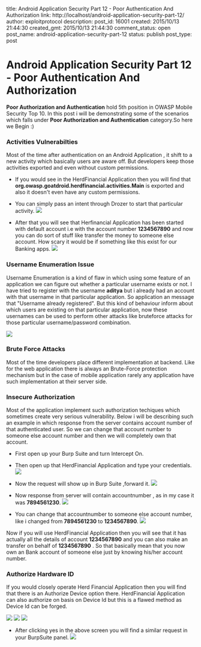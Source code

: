 title: Android Application Security Part 12 - Poor Authentication And Authorization
link: http://localhost/android-application-security-part-12/
author: exploitprotocol
description: 
post_id: 16001
created: 2015/10/13 21:44:30
created_gmt: 2015/10/13 21:44:30
comment_status: open
post_name: android-application-security-part-12
status: publish
post_type: post

# Android Application Security Part 12 - Poor Authentication And Authorization

**Poor Authorization and Authentication** hold 5th position in OWASP Mobile Security Top 10. In this post i will be demonstrating some of the scenarios which falls under **Poor Authorization and Authentication** category.So here we Begin :)

### Activities Vulnerabilties

Most of the time after authentication on an Android Application , it shift to a new activity which basically users are aware off. But developers keep those activities exported and even without custom permissions.

  * If you would see in the HerdFinancial Application then you will find that **org.owasp.goatdroid.herdfinancial.activities.Main** is exported and also it doesn't even have any custom permissions.

  * You can simply pass an intent through Drozer to start that particular activity. ![](https://i.imgur.com/CqQbeyn.png)

  * After that you will see that Herfinancial Application has been started with default account i.e with the account number **1234567890** and now you can do sort of stuff like transfer the money to someone else account. How scary it would be if something like this exist for our Banking apps. ![](https://i.imgur.com/SQ0Z4LX.png)

### Username Enumeration Issue

Username Enumeration is a kind of flaw in which using some feature of an application we can figure out whether a particular username exists or not. I have tried to register with the username **aditya** but i already had an account with that username in that particular application. So application an message that "Username already registered". But this kind of behaviour inform about which users are existing on that particular application, now these usernames can be used to perform other attacks like bruteforce attacks for those particular username/password combination.

![](https://i.imgur.com/UKnSIsN.png)

### Brute Force Attacks

Most of the time developers place different implementation at backend. Like for the web application there is always an Brute-Force protection mechanism but in the case of mobile application rarely any application have such implementation at their server side.

### Insecure Authorization

Most of the application implement such authorization techiques which sometimes create very serious vulnerability. Below i will be describing such an example in which response from the server contains account number of that authenticated user. So we can change that account number to someone else account number and then we will completely own that account.

  * First open up your Burp Suite and turn Intercept On.

  * Then open up that HerdFinancial Application and type your credentials. ![](https://i.imgur.com/oQsuoTH.png)

  * Now the request will show up in Burp Suite ,forward it. ![](https://i.imgur.com/NCAv647.png)
  * Now response from server will contain accountnumber , as in my case it was **7894561230**. ![](https://i.imgur.com/qLlXW71.png)
  * You can change that accountnumber to someone else account number, like i changed from **7894561230** to **1234567890**. ![](https://i.imgur.com/9m3KxKw.png)

Now if you will use HerdFinancial Application then you will see that it has actually all the details of account **1234567890** and you can also make an transfer on behalf of **1234567890** . So that basically mean that you now own an Bank account of someone else just by knowing his/her account number.

### Authorize Hardware ID

If you would closely operate Herd Financial Application then you will find that there is an Authorize Device option there. HerdFinancial Application can also authorize on basis on Device Id but this is a flawed method as Device Id can be forged.

![](https://i.imgur.com/i8xJ2uc.png) ![](https://i.imgur.com/7sZB8NN.png) ![](https://i.imgur.com/TOygdbd.png)

  * After clicking yes in the above screen you will find a similar request in your BurpSuite panel. ![](https://i.imgur.com/lLqa4l9.png)